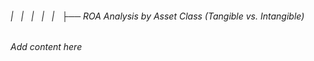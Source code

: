 ###### |   |   |   |   |   ├── ROA Analysis by Asset Class (Tangible vs. Intangible)

*Add content here*